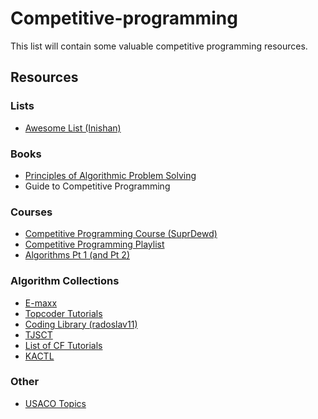 # Competitive-programming

This list will contain some valuable competitive programming resources.
## Resources

### Lists
  * [Awesome List (Inishan)](http://codeforces.com/blog/entry/23054)

### Books
  * [Principles of Algorithmic Problem Solving](http://www.csc.kth.se/~jsannemo/slask/main.pdf)
  * Guide to Competitive Programming

### Courses
  * [Competitive Programming Course (SuprDewd)](https://github.com/SuprDewd/T-414-AFLV)
  * [Competitive Programming Playlist](https://www.commonlounge.com/community/862d2091c64e447cacde77d4c76a9ac3)
  * [Algorithms Pt 1 (and Pt 2)](https://www.coursera.org/learn/algorithms-part1)

### Algorithm Collections
  * [E-maxx](https://e-maxx-eng.appspot.com/)
  * [Topcoder Tutorials](http://www.topcoder.com/community/data-science/data-science-tutorials/)
  * [Coding Library (radoslav11)](https://github.com/radoslav11/Coding-Library?files=1)
  * [TJSCT](https://activities.tjhsst.edu/sct/)
  * [List of CF Tutorials](http://codeforces.com/blog/entry/57282)
  * [KACTL](https://github.com/kth-competitive-programming/kactl)
  
### Other
  * [USACO Topics](https://www.quora.com/What-topics-algorithms-should-be-mastered-to-pass-each-of-the-four-divisions-of-USACO)
